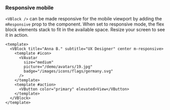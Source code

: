 ### Responsive mobile

`<VBlock />` can be made responsive for the mobile viewport by
adding the `mResponsive` prop to the component.
When set to responsive mode, the flex block elements stack
to fit in the available space. Resize your screen to see it in action.

<!--code-->

```vue
<template>
  <VBlock title="Anna B." subtitle="UX Designer" center m-responsive>
    <template #icon>
      <VAvatar
        size="medium"
        picture="/demo/avatars/19.jpg"
        badge="/images/icons/flags/germany.svg"
      />
    </template>
    <template #action>
      <VButton color="primary" elevated>View</VButton>
    </template>
  </VBlock>
</template>
```

<!--/code-->

<!--example-->

<div class="field">
  <div class="control">
    <div class="l-card">
      <VBlock title="Anna B." subtitle="UX Designer" center mResponsive>
        <template #icon>
          <VAvatar
            size="medium"
            picture="/demo/avatars/19.jpg"
            badge="/images/icons/flags/germany.svg"
          />
        </template>
        <template #action>
          <VButton color="primary" elevated>View</VButton>
        </template>
      </VBlock>
    </div>
  </div>
</div>

<!--/example-->
